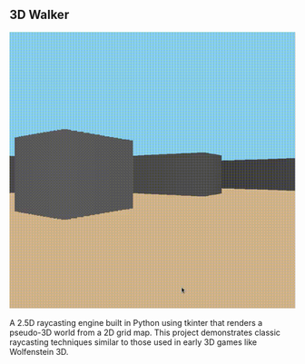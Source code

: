 ## 3D Walker
 
![Demo Video](/output.gif)

A 2.5D raycasting engine built in Python using tkinter that renders a pseudo-3D world from a 2D grid map. This project demonstrates classic raycasting techniques similar to those used in early 3D games like Wolfenstein 3D.